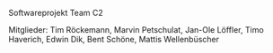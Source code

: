 Softwareprojekt
Team C2

Mitglieder:
Tim Röckemann,
Marvin Petschulat,
Jan-Ole Löffler,
Timo Haverich,
Edwin Dik,
Bent Schöne,
Mattis Wellenbüscher
